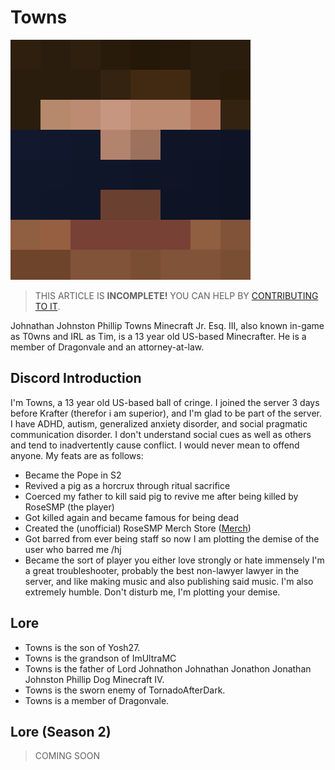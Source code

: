 
# Towns
![Towns](/src/towns.png)

> THIS ARTICLE IS **INCOMPLETE!** YOU CAN HELP BY [CONTRIBUTING TO IT](meta/contributing).

Johnathan Johnston Phillip Towns Minecraft Jr. Esq. III, also known in-game as T0wns and IRL as Tim, is a 13 year old US-based Minecrafter. He is a member of Dragonvale and an attorney-at-law.

## Discord Introduction

I'm Towns, a 13 year old US-based ball of cringe. I joined the server 3 days before Krafter (therefor i am superior), and I'm glad to be part of the server.
I have ADHD, autism, generalized anxiety disorder, and social pragmatic communication disorder. I don't understand social cues as well as others and tend to inadvertently cause conflict. I would never mean to offend anyone.
My feats are as follows:
* Became the Pope in S2
* Revived a pig as a horcrux through ritual sacrifice
* Coerced my father to kill said pig to revive me after being killed by RoseSMP (the player)
* Got killed again and became famous for being dead
* Created the (unofficial) RoseSMP Merch Store ([Merch](https://rosesmp-merch.creator-spring.com/))
* Got barred from ever being staff so now I am plotting the demise of the user who barred me /hj
* Became the sort of player you either love strongly or hate immensely
I'm a great troubleshooter, probably the best non-lawyer lawyer in the server, and like making music and also publishing said music. I'm also extremely humble.
Don't disturb me, I'm plotting your demise.

## Lore

* Towns is the son of Yosh27.
* Towns is the grandson of ImUltraMC
* Towns is the father of Lord Johnathon Johnathan Jonathon Jonathan Johnston Phillip Dog Minecraft IV.
* Towns is the sworn enemy of TornadoAfterDark.
* Towns is a member of Dragonvale.

## Lore (Season 2)
> COMING SOON
